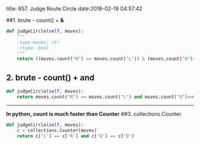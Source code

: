 title: 657. Judge Route Circle
date:2018-02-19 04:57:42

##1. brute - count() + **&**
```python
def judgeCircle(self, moves):
    """
    :type moves: str
    :rtype: bool
    """
    return ((moves.count("R") == moves.count("L")) & (moves.count("U")==moves.count("D")))
```

## 2. brute - count() + **and**
```python
def judgeCircle(self, moves):
    return moves.count("R") == moves.count("L") and moves.count("U")==moves.count("D")
```

- - - - --
**In python, count is much faster than Counter**
##3. collections.Counter
```python
def judgeCircle(self, moves):
    c = collections.Counter(moves)
    return c['L'] == c['R'] and c['U'] == c['D']
```
